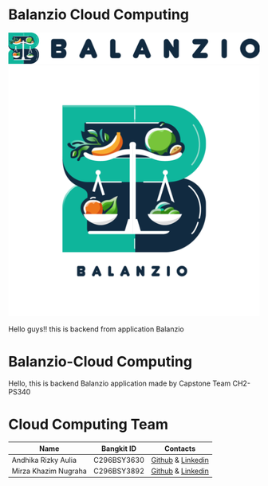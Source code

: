 # Balanzio Cloud Computing
![Balanzio](https://github.com/ndikrp/Balanzio/blob/2fbd99f001acf4ae1090a2943bb85a5d47ceec78/assets/balanzio-datar.png)
![Balanzio](https://github.com/ndikrp/Balanzio/blob/86c7fb7c0587ba13513990d1ac25244d504e7407/assets/balanzio-logo.png)

Hello guys!! this is backend from application Balanzio

# Balanzio-Cloud Computing
Hello, this is backend Balanzio application made by Capstone Team CH2-PS340


# Cloud Computing Team

|  Name | Bangkit ID | Contacts |
| ------------ | ------------ | ------------ |
| Andhika Rizky Aulia	 | C296BSY3630 | [Github](https://github.com/ndikrp) & [Linkedin](https://www.linkedin.com/in/andhika-rizky/)|
| Mirza Khazim Nugraha	 | C296BSY3892	| [Github](https://github.com/mirzakhzm) & [Linkedin](https://www.linkedin.com/in/mirza-khazim-nugraha-43578221b/) |
